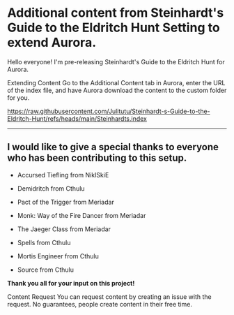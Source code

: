 # Additional content from Steinhardt's Guide to the Eldritch Hunt Setting to extend Aurora.

Hello everyone! I'm pre-releasing Steinhardt's Guide to the Eldritch Hunt for Aurora.

Extending Content Go to the Additional Content tab in Aurora, enter the URL of the index file, and have Aurora download the content to the custom folder for you.

https://raw.githubusercontent.com/Julitutu/Steinhardt-s-Guide-to-the-Eldritch-Hunt/refs/heads/main/Steinhardts.index

----

## I would like to give a special thanks to everyone who has been contributing to this setup.

* Accursed Tiefling from NikISkiE

* Demidritch from Cthulu

* Pact of the Trigger from Meriadar

* Monk: Way of the Fire Dancer from Meriadar

* The Jaeger Class from Meriadar

* Spells from Cthulu

* Mortis Engineer from Cthulu

* Source from Cthulu

**Thank you all for your input on this project!**

Content Request You can request content by creating an issue with the request. No guarantees, people create content in their free time.

